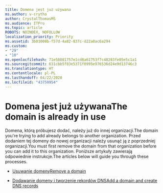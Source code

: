 ```yaml
---
title: Domena jest już używana
ms.author: v-crytho
author: CrystalThomasMS
ms.audience: ITPro
ms.topic: article
ROBOTS: NOINDEX, NOFOLLOW
localization_priority: Priority
ms.assetid: 3b01008b-f57d-4a82-837c-d22a0ac6a294
ms.custom:
- "29"
- "10"
ms.openlocfilehash: 71e58081757e1cd8a61753f7c48283fe05e5c1a1
ms.sourcegitcommit: 631cbb5f03e5371f0995e976536d24e9d13746c3
ms.translationtype: HT
ms.contentlocale: pl-PL
ms.lasthandoff: 04/22/2020
ms.locfileid: "43759954"
---
```

# <a name="the-domain-is-already-in-use"></a><span data-ttu-id="c92d1-102">Domena jest już używana</span><span class="sxs-lookup"><span data-stu-id="c92d1-102">The domain is already in use</span></span>

<span data-ttu-id="c92d1-103">Domena, którą próbujesz dodać, należy już do innej organizacji.</span><span class="sxs-lookup"><span data-stu-id="c92d1-103">The domain you're trying to add already belongs to another organization.</span></span> <span data-ttu-id="c92d1-104">Przed dodaniem tej domeny do nowej organizacji należy usunąć ją z poprzedniej organizacji.</span><span class="sxs-lookup"><span data-stu-id="c92d1-104">You must first remove the domain from that organization before you can add it to this organization.</span></span> <span data-ttu-id="c92d1-105">Poniższe artykuły zawierają odpowiednie instrukcje.</span><span class="sxs-lookup"><span data-stu-id="c92d1-105">The articles below will guide you through these processes.</span></span>
  
- [<span data-ttu-id="c92d1-106">Usuwanie domeny</span><span class="sxs-lookup"><span data-stu-id="c92d1-106">Remove a domain</span></span>](https://docs.microsoft.com/office365/admin/get-help-with-domains/remove-a-domain)

- [<span data-ttu-id="c92d1-107">Dodawanie domeny i tworzenie rekordów DNS</span><span class="sxs-lookup"><span data-stu-id="c92d1-107">Add a domain and create DNS records</span></span>](https://docs.microsoft.com/office365/admin/get-help-with-domains/create-dns-records-at-any-dns-hosting-provider)
